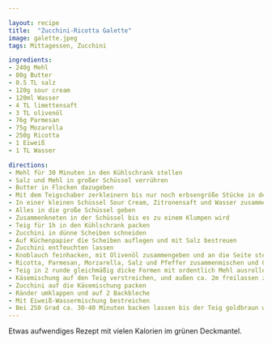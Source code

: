 ```yaml
---

layout: recipe
title:  "Zucchini-Ricotta Galette"
image: galette.jpeg
tags: Mittagessen, Zucchini

ingredients:
- 240g Mehl
- 80g Butter
- 0.5 TL salz
- 120g sour cream
- 120ml Wasser
- 4 TL limettensaft
- 3 TL olivenöl
- 76g Parmesan
- 75g Mozarella
- 250g Ricotta
- 1 Eiweiß
- 1 TL Wasser

directions:
- Mehl für 30 Minuten in den Kühlschrank stellen
- Salz und Mehl in großer Schüssel verrühren
- Butter in Flocken dazugeben
- Mit dem Teigschaber zerkleinern bis nur noch erbsengröße Stücke in der Schüssel sind
- In einer kleinen Schüssel Sour Cream, Zitronensaft und Wasser zusammenmischen
- Alles in die große Schüssel geben
- Zusammenkneten in der Schüssel bis es zu einem Klumpen wird
- Teig für 1h in den Kühlschrank packen
- Zucchini in dünne Scheiben schneiden
- Auf Küchenpapier die Scheiben auflegen und mit Salz bestreuen
- Zucchini entfeuchten lassen
- Knoblauch feinhacken, mit Olivenöl zusammengeben und an die Seite stellen
- Ricotta, Parmesan, Morzarella, Salz und Pfeffer zusammenmischen und Olivenknoblauchöl zugeben
- Teig in 2 runde gleichmäßig dicke Formen mit ordentlich Mehl ausrollen
- Käsemischung auf den Teig verstreichen, und außen ca. 2m freilassen zum Umklappen
- Zucchini auf die Käsemischung packen
- Ränder umklappen und auf 2 Backbleche
- Mit Eiweiß-Wassermischung bestreichen
- Bei 250 Grad ca. 30-40 Minuten backen lassen bis der Teig goldbraun wird
---
```


Etwas aufwendiges Rezept mit vielen Kalorien im grünen Deckmantel.
